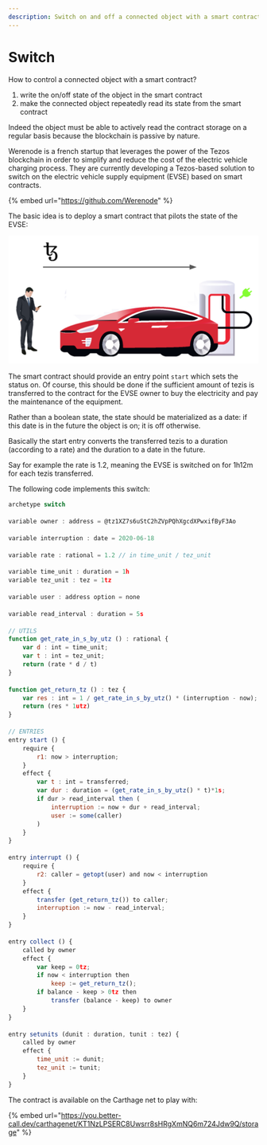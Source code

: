 ```yaml
---
description: Switch on and off a connected object with a smart contract.
---
```


# Switch

How to control a connected object with a smart contract? 

1. write the on/off state of the object in the smart contract
2. make the connected object repeatedly read its state from the smart contract

Indeed the object must be able to actively read the contract storage on a regular basis because the blockchain is passive by nature.

Werenode is a french startup that leverages the power of the Tezos blockchain in order to simplify and reduce the cost of the electric vehicle charging process. They are currently developing a Tezos-based solution to switch on the electric vehicle supply equipment \(EVSE\) based on smart contracts. 

{% embed url="https://github.com/Werenode" %}

The basic idea is to deploy a smart contract that pilots the state of the EVSE:

![](../../.gitbook/assets/screenshot-2020-06-24-at-20.24.31.png)

The smart contract should provide an entry point `start` which sets the status on. Of course, this should be done if the sufficient amount of tezis is transferred to the contract for the EVSE owner to buy the electricity and pay the maintenance of the equipment.

Rather than a boolean state, the state should be materialized as a date: if this date is in the future the object is on; it is off otherwise.

Basically the start entry converts the transferred tezis to a duration \(according to a rate\) and the duration to a date in the future.

Say for example the rate is 1.2, meaning the EVSE is switched on for 1h12m for each tezis transferred.

The following code implements this switch:

```javascript
archetype switch

variable owner : address = @tz1XZ7s6uStC2hZVpPQhXgcdXPwxifByF3Ao

variable interruption : date = 2020-06-18

variable rate : rational = 1.2 // in time_unit / tez_unit

variable time_unit : duration = 1h
variable tez_unit : tez = 1tz

variable user : address option = none

variable read_interval : duration = 5s

// UTILS
function get_rate_in_s_by_utz () : rational {
    var d : int = time_unit;
    var t : int = tez_unit;
    return (rate * d / t)
}

function get_return_tz () : tez {
    var res : int = 1 / get_rate_in_s_by_utz() * (interruption - now);
    return (res * 1utz)
}

// ENTRIES
entry start () {
    require {
        r1: now > interruption;
    }
    effect {
        var t : int = transferred;
        var dur : duration = (get_rate_in_s_by_utz() * t)*1s;
        if dur > read_interval then (
            interruption := now + dur + read_interval;
            user := some(caller)
        )
    }
}

entry interrupt () {
    require {
        r2: caller = getopt(user) and now < interruption
    }
    effect {
        transfer (get_return_tz()) to caller;
        interruption := now - read_interval;
    }
}

entry collect () {
    called by owner
    effect {
        var keep = 0tz;
        if now < interruption then
            keep := get_return_tz();
        if balance - keep > 0tz then
            transfer (balance - keep) to owner
    }
}

entry setunits (dunit : duration, tunit : tez) {
    called by owner
    effect {
        time_unit := dunit;
        tez_unit := tunit;
    }
}
```

The contract is available on the Carthage net to play with:

{% embed url="https://you.better-call.dev/carthagenet/KT1NzLPSERC8Uwsrr8sHRgXmNQ6m724Jdw9Q/storage" %}



